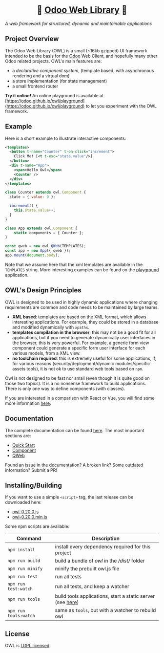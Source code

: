 <h1 align="center">🦉 <a href="https://odoo.github.io/owl/">Odoo Web Library</a> 🦉</h1>

_A web framework for structured, dynamic and maintainable applications_

## Project Overview

The Odoo Web Library (OWL) is a small (~16kb gzipped) UI framework intended to be the basis for
the [Odoo](https://www.odoo.com/) Web Client, and hopefully many other Odoo
related projects. OWL's main features are:

- a _declarative component system_, (template based, with asynchronous rendering and a virtual dom)
- a store implementation (for state management)
- a small frontend router

**Try it online!** An online playground is available at [https://odoo.github.io/owl/playground](https://odoo.github.io/owl/playground) to let you experiment with the OWL framework.

## Example

Here is a short example to illustrate interactive components:

```xml
<templates>
  <button t-name="Counter" t-on-click="increment">
    Click Me! [<t t-esc="state.value"/>]
  </button>
  <div t-name="App">
    <span>Hello Owl</span>
    <Counter />
  </div>
</templates>
```

```javascript
class Counter extends owl.Component {
  state = { value: 0 };

  increment() {
    this.state.value++;
  }
}

class App extends owl.Component {
    static components = { Counter };
}

const qweb = new owl.QWeb(TEMPLATES);
const app = new App({ qweb });
app.mount(document.body);
```

Note that we assume here that the xml templates are available in the `TEMPLATES`
string. More interesting examples can be found on the
[playground](https://odoo.github.io/owl/playground) application.

## OWL's Design Principles

OWL is designed to be used in highly dynamic applications where changing
requirements are common and code needs to be maintained by large teams.

- **XML based**: templates are based on the XML format, which allows interesting
  applications. For example, they could be stored in a database and modified
  dynamically with `xpaths`.
- **templates compilation in the browser**: this may not be a good fit for all
  applications, but if you need to generate dynamically user interfaces in the
  browser, this is very powerful. For example, a generic form view component
  could generate a specific form user interface for each various models, from a XML view.
- **no toolchain required**: this is extremely useful for some applications, if,
  for various reasons (security/deployment/dynamic modules/specific assets tools),
  it is not ok to use standard web tools based on `npm`.

Owl is not designed to be fast nor small (even though it is quite good on those
two topics). It is a no nonsense framework to build applications.  There is only
one way to define components (with classes).

If you are interested in a comparison with React or Vue, you will
find some more information [here](doc/comparison.md).

## Documentation

The complete documentation can be found [here](doc/readme.md). The most important sections are:

- [Quick Start](doc/quick_start.md)
- [Component](doc/component.md)
- [QWeb](doc/qweb.md)

Found an issue in the documentation? A broken link? Some outdated information?
Submit a PR!

## Installing/Building

If you want to use a simple `<script>` tag, the last release can be downloaded here:

- [owl-0.20.0.js](https://github.com/odoo/owl/releases/download/v0.20.0/owl.js)
- [owl-0.20.0.min.js](https://github.com/odoo/owl/releases/download/v0.20.0/owl.min.js)

Some npm scripts are available:

| Command               | Description                                                                  |
| --------------------- | ---------------------------------------------------------------------------- |
| `npm install`         | install every dependency required for this project                           |
| `npm run build`       | build a bundle of _owl_ in the _/dist/_ folder                               |
| `npm run minify`      | minify the prebuilt owl.js file                                              |
| `npm run test`        | run all tests                                                                |
| `npm run test:watch`  | run all tests, and keep a watcher                                            |
| `npm run tools`       | build tools applications, start a static server (see [here](doc/tooling.md)) |
| `npm run tools:watch` | same as `tools`, but with a watcher to rebuild owl                           |

## License

OWL is [LGPL licensed](./LICENSE).
